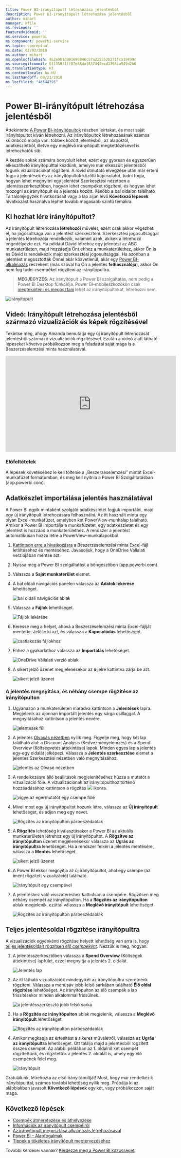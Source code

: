 ```yaml
---
title: Power BI-irányítópult létrehozása jelentésből
description: Power BI-irányítópult létrehozása jelentésből
author: mihart
manager: kfile
ms.reviewer: ''
featuredvideoid: ''
ms.service: powerbi
ms.component: powerbi-service
ms.topic: conceptual
ms.date: 03/02/2018
ms.author: mihart
ms.openlocfilehash: 462e9b1d991690846c57a225552b271fca19499c
ms.sourcegitcommit: 0ff358f1ff87e88daf837443ecd1398ca949d2b6
ms.translationtype: HT
ms.contentlocale: hu-HU
ms.lasthandoff: 09/21/2018
ms.locfileid: "46544395"
---
```

# <a name="create-a-power-bi-dashboard-from-a-report"></a>Power BI-irányítópult létrehozása jelentésből
Áttekintette [A Power BI-irányítópultok](consumer/end-user-dashboards.md) részben leírtakat, és most saját irányítópultot kíván létrehozni. Az irányítópultok létrehozásának számos különböző módja van: többek között jelentésből, az alapoktól, adatkészletből, illetve egy meglévő irányítópult megkettőzésével is létrehozhatók stb.  

A kezdés sokak számára bonyolult lehet, ezért egy gyorsan és egyszerűen elkészíthető irányítópulttal kezdünk, amelyre már elkészült jelentésből fogunk vizualizációkat rögzíteni. A rövid útmutató elvégzése után már érteni fogja a jelentések és az irányítópultok közötti kapcsolatot, tudni fogja, hogyan lehet megnyitni egy jelentést Szerkesztési nézetben a jelentésszerkesztőben, hogyan lehet csempéket rögzíteni, és hogyan lehet mozogni az irányítópult és a jelentés között. Később a bal oldalon található Tartalomjegyzék hivatkozásait vagy a lap alján lévő **Következő lépések** hivatkozást használva léphet tovább magasabb szintű témákra.

## <a name="who-can-create-a-dashboard"></a>Ki hozhat lére irányítópultot?
Az irányítópult létrehozása **létrehozói** művelet, ezért csak akkor végezheti el, ha jogosultsága van a jelentést szerkeszteni. Szerkesztési jogosultsággal a jelentés létrehozója rendelkezik, valamint azok, akikek a létrehozó engedélyezte ezt. Ha például Dávid létrehoz egy jelentést az ABC munkaterületen, majd hozzáadja Önt ehhez a munkaterülethez, akkor Ön is és Dávid is rendelkezik majd szerkesztési jogosultsággal. Ha azonban a jelentést megosztották Önnel akár közvetlenül, akár egy [Power BI-alkalmazás](consumer/end-user-apps.md) részeként (más szóval ha Ön a jelentés **felhasználója**), akkor Ön nem fog tudni csempéket rögzíteni az irányítópultra.

> **MEGJEGYZÉS**: Az irányítópult a Power BI szolgáltatás, nem pedig a Power BI Desktop funkciója. Power BI-mobileszközökön csak [megtekinteni és megosztani](consumer/mobile/mobile-apps-view-dashboard.md) lehet az irányítópultokat, létrehozni nem.
>
> 

![irányítópult](media/service-dashboard-create/power-bi-completed-dashboard-small.png)

## <a name="video-create-a-dashboard-by-pinning-visuals-and-images-from-a-report"></a>Videó: Irányítópult létrehozása jelentésből származó vizualizációk és képek rögzítésével
Tekintse meg, ahogy Amanda bemutatja egy új irányítópult létrehozását jelentésből származó vizualizációk rögzítésével. Ezután a videó alatt látható lépeseket követve próbálkozzon meg a feladattal saját maga is a Beszerzéselemzési minta használatával.

<iframe width="560" height="315" src="https://www.youtube.com/embed/lJKgWnvl6bQ" frameborder="0" allowfullscreen></iframe>

### <a name="prerequisites"></a>Előfeltételek
A lépések követéséhez le kell töltenie a „Beszerzéselemzési” mintát Excel-munkafüzet formátumban, és meg kell nyitnia a Power BI Szolgáltatásban (app.powerbi.com).

## <a name="import-a-dataset-with-a-report"></a>Adatkészlet importálása jelentés használatával
A Power BI egyik mintaként szolgáló adatkészletét fogjuk importálni, majd egy új irányítópult létrehozására felhasználni. Az itt használt minta egy olyan Excel-munkafüzet, amelyben két PowerView-munkalap található. Amikor a Power BI importálja a munkafüzetet, egy adatkészletet és egy jelentést is hozzáad a munkaterülethez.  A rendszer a jelentést automatikusan hozza létre a PowerView-munkalapokból.

1. [Kattintson erre a hivatkozásra](http://go.microsoft.com/fwlink/?LinkId=529784) a Beszerzéselemzési minta Excel-fájl letöltéséhez és mentéséhez. Javasoljuk, hogy a OneDrive Vállalati verziójában mentse azt.
2. Nyissa meg a Power BI szolgáltatást a böngészőben (app.powerbi.com).
3. Válassza a **Saját munkaterület** elemet.
4. A bal oldali navigációs panelen válassza az **Adatok lekérése** lehetőséget.

    ![bal oldali navigációs ablak](media/service-dashboard-create/power-bi-get-data3.png)
5. Válassza a **Fájlok** lehetőséget.

   ![Fájlok lekérése](media/service-dashboard-create/power-bi-select-files.png)
6. Keresse meg a helyet, ahová a Beszerzéselemzési minta Excel-fájlját mentette. Jelölje ki azt, és válassza a **Kapcsolódás** lehetőséget.

   ![csatlakozás fájlokhoz](media/service-dashboard-create/power-bi-connectnew.png)
7. Ehhez a gyakorlathoz válassza az **Importálás** lehetőséget.

    ![OneDrive Vállalati verzió ablak](media/service-dashboard-create/power-bi-import.png)
8. A sikert jelző üzenet megjelenésekor az **x** jelre kattintva zárja be azt.

   ![sikert jelző üzenet](media/service-dashboard-create/power-bi-view-datasetnew.png)

### <a name="open-the-report-and-pin-some-tiles-to-a-dashboard"></a>A jelentés megnyitása, és néhány csempe rögzítése az irányítópulton
1. Ugyanazon a munkaterületen maradva kattintson a **Jelentések** lapra. Megjelenik az újonnan importált jelentés egy sárga csillaggal. A megnyitásához kattintson a jelentés nevére.

    ![jelentések fül](media/service-dashboard-create/power-bi-reports.png)
2. A jelentés [Olvasás nézetben](consumer/end-user-reading-view.md) nyílik meg. Figyelje meg, hogy két lap található alul: a Discount Analysis (Kedvezményelemzés) és a Spend Overview (Költségvetés áttekintése) lapok. Minden egyes lap a jelentés egy-egy oldalát jelképezi.
    Válassza a **Jelentés szerkesztése** elemet a jelentés Szerkesztési nézetben való megnyitásához.

    ![jelentés az Olvasó nézetben](media/service-dashboard-create/power-bi-reading-view.png)
3. A rendelkezésre álló beállítások megjelenítéséhez húzza a mutatót a vizualizáció fölé. A vizualizációnak az irányítópulthoz történő hozzáadásához kattintson a rögzítés ![](media/service-dashboard-create/power-bi-pin-icon.png) ikonra.

    ![vigye az egérmutatót egy csempe fölé](media/service-dashboard-create/power-bi-hover.png)
4. Mivel most egy új irányítópultot hozunk létre, válassza az **Új irányítópult** lehetőséget, és adjon meg egy nevet.

   ![Rögzítés az irányítópulton párbeszédablak](media/service-dashboard-create/power-bi-pin-tile.png)
5. A **Rögzítés** lehetőség kiválasztásakor a Power BI az aktuális munkaterületen létrehoz egy új irányítópultot. A **Rögzítve az irányítópulton** üzenet megjelenésekor válassza az **Ugrás az irányítópultra** lehetőséget. Ha a rendszer felkéri a jelentés mentésére, válassza a **Mentés** lehetőséget.

     ![sikert jelző üzenet](media/service-dashboard-create/power-bi-pin-success.png)
6. A Power BI ekkor megnyitja az új irányítópultot, ahol egy csempe (az imént rögzített vizualizáció) található.

   ![irányítópult egy csempével](media/service-dashboard-create/power-bi-pinned.png)
7. A jelentéshez való visszatéréshez kattintson a csempére. Rögzítsen még néhány csempét az irányítópulton. Ha a **Rögzítés az irányítópulton** ablak megjelenik, ezúttal válassza a **Meglévő irányítópult** lehetőséget.  

   ![Rögzítés az irányítópulton párbeszédablak](media/service-dashboard-create/power-bi-existing-dashboard.png)

## <a name="pin-an-entire-report-page-to-the-dashboard"></a>Teljes jelentésoldal rögzítése irányítópultra
A vizualizációk egyenkénti rögzítése helyett lehetőség van arra is, hogy [teljes jelentésoldalt rögzítsen *élő csempeként*](service-dashboard-pin-live-tile-from-report.md). Nézzük is meg, hogyan.

1. A jelentésszerkesztőben válassza a **Spend Overview** (Költségek áttekintése) lapfület, ezzel megnyitja a jelentés 2. oldalát.

   ![Jelentés lap](media/service-dashboard-create/power-bi-page-tab.png)

2. Az itt látható vizualizációk mindegyikét az irányítópultra szeretnénk rögzíteni.  Válassza a menüsáv jobb felső sarkában található **Élő oldal rögzítése** lehetőséget. Az irányítópulton az élő csempék a lap frissítésekor minden alkalommal frissülnek.

   ![a jelentésszerkesztő jobb felső sarka](media/service-dashboard-create/power-bi-pin-live.png)

3. Ha a **Rögzítés az irányítópulton** ablak megjelenik, válassza a **Meglévő irányítópult** lehetőséget.

   ![Rögzítés az irányítópulton párbeszédablak](media/service-dashboard-create/power-bi-pin-live2.png)

4. Amikor megkapja az értesítést a sikeres műveletről, válassza az **Ugrás az irányítópultra** lehetőséget. Ott találja majd a jelentésből rögzített összes csempét. Az alábbi példában az 1. oldalról két csempét rögzítettünk, és rögzítettük a jelentés 2. oldalát is, amely egy élő csempének felel meg.

   ![irányítópult](media/service-dashboard-create/power-bi-dashboard.png)

Gratulálunk, létrehozta az első irányítópultját! Most, hogy már rendelkezik irányítópulttal, számos további lehetőség nyílik meg.  Próbálja ki az alábbiakban javasolt **Következő lépések** egyikét, vagy próbálkozzon saját maga.   

## <a name="next-steps"></a>Következő lépések
* [Csempék átméretezése és áthelyezése](service-dashboard-edit-tile.md)
* [Információk az irányítópult csempéiről](consumer/end-user-tiles.md)
* [Az irányítópult megosztása alkalmazás létrehozásával](consumer/end-user-create-apps.md)
* [Power BI – Alapfogalmak](consumer/end-user-basic-concepts.md)
* [Tippek a tökéletes irányítópult megtervezéséhez](service-dashboards-design-tips.md)

További kérdései vannak? [Kérdezze meg a Power BI közösségét](http://community.powerbi.com/)
